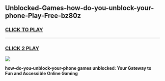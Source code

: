 
## Unblocked-Games-how-do-you-unblock-your-phone-Play-Free-bz80z
<h3>
<a href="https://premium76.site?title=how-do-you-unblock-your-phone&ref=12A">CLICK TO PLAY</a></h3>
<hr>

<h3>
<a href="https://premium76.site?title=how-do-you-unblock-your-phone&ref=12A">CLICK 2 PLAY</a>
  
</h3>

<a href="https://premium76.site?title=how-do-you-unblock-your-phone&ref=12A"><img src="https://clearcache.store/games.png"></a>


**how-do-you-unblock-your-phone games unblocked: Your Gateway to Fun and Accessible Online Gaming**
